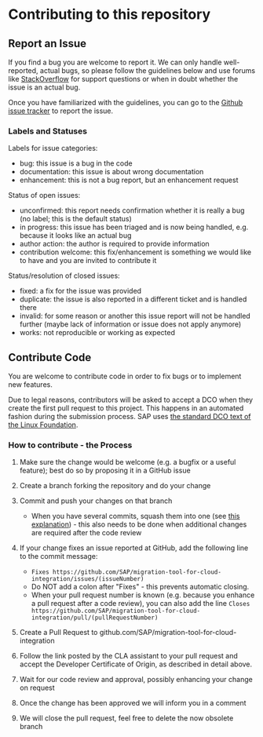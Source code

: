 # Contributing to this repository

## Report an Issue

If you find a bug you are welcome to report it.
We can only handle well-reported, actual bugs, so please follow the guidelines below and use forums like [StackOverflow](http://stackoverflow.com/questions/tagged/node.js) for support questions or when in doubt whether the issue is an actual bug.

Once you have familiarized with the guidelines, you can go to the [Github issue tracker](https://github.com/SAP/migration-tool-for-cloud-integration/issues/new) to report the issue.

### Labels and Statuses

Labels for issue categories:
 * bug: this issue is a bug in the code
 * documentation: this issue is about wrong documentation
 * enhancement: this is not a bug report, but an enhancement request

Status of open issues:
 * unconfirmed: this report needs confirmation whether it is really a bug (no label; this is the default status)
 * in progress: this issue has been triaged and is now being handled, e.g. because it looks like an actual bug
 * author action: the author is required to provide information
 * contribution welcome: this fix/enhancement is something we would like to have and you are invited to contribute it

Status/resolution of closed issues:
 * fixed: a fix for the issue was provided
 * duplicate: the issue is also reported in a different ticket and is handled there
 * invalid: for some reason or another this issue report will not be handled further (maybe lack of information or issue does not apply anymore)
 * works: not reproducible or working as expected

## Contribute Code

You are welcome to contribute code in order to fix bugs or to implement new features.

Due to legal reasons, contributors will be asked to accept a DCO when they create the first pull request to this project. This happens in an automated fashion during the submission process. SAP uses [the standard DCO text of the Linux Foundation](https://developercertificate.org/).

### How to contribute - the Process

1.  Make sure the change would be welcome (e.g. a bugfix or a useful feature); best do so by proposing it in a GitHub issue
2.  Create a branch forking the repository and do your change
3.  Commit and push your changes on that branch
    -   When you have several commits, squash them into one (see [this explanation](http://davidwalsh.name/squash-commits-git)) - this also needs to be done when additional changes are required after the code review

5.  If your change fixes an issue reported at GitHub, add the following line to the commit message:
    - ```Fixes https://github.com/SAP/migration-tool-for-cloud-integration/issues/(issueNumber)```
    - Do NOT add a colon after "Fixes" - this prevents automatic closing.
	- When your pull request number is known (e.g. because you enhance a pull request after a code review), you can also add the line ```Closes https://github.com/SAP/migration-tool-for-cloud-integration/pull/(pullRequestNumber)```
6.  Create a Pull Request to github.com/SAP/migration-tool-for-cloud-integration
7.  Follow the link posted by the CLA assistant to your pull request and accept the Developer Certificate of Origin, as described in detail above.
8.  Wait for our code review and approval, possibly enhancing your change on request
9.  Once the change has been approved we will inform you in a comment
10.   We will close the pull request, feel free to delete the now obsolete branch